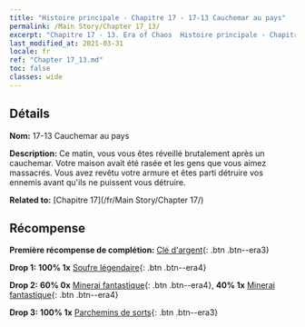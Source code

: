 ```yaml
---
title: "Histoire principale - Chapitre 17 - 17-13 Cauchemar au pays"
permalink: /Main Story/Chapter 17_13/
excerpt: "Chapitre 17 - 13. Era of Chaos  Histoire principale - Chapitre 17_13. 17-13 Cauchemar au pays"
last_modified_at: 2021-03-31
locale: fr
ref: "Chapter 17_13.md"
toc: false
classes: wide
---
```


## Détails

 **Nom:** 17-13 Cauchemar au pays

 **Description:** Ce matin, vous vous êtes réveillé brutalement après un cauchemar. Votre maison avait été rasée et les gens que vous aimez massacrés. Vous avez revêtu votre armure et êtes parti détruire vos ennemis avant qu'ils ne puissent vous détruire.

 **Related to:** [Chapitre 17](/fr/Main Story/Chapter 17/)

## Récompense

 **Première récompense de complétion:** [Clé d'argent](/fr/Items/con_693/){: .btn .btn--era3}

 **Drop 1:** **100% 1x** [Soufre légendaire](/fr/Items/mat_57/){: .btn .btn--era4}

 **Drop 2:** **60% 0x** [Minerai fantastique](/fr/Items/mat_47/){: .btn .btn--era4}, **40% 1x** [Minerai fantastique](/fr/Items/mat_47/){: .btn .btn--era4}

 **Drop 3:** **100% 1x** [Parchemins de sorts](/fr/Items/con_694/){: .btn .btn--era3}

